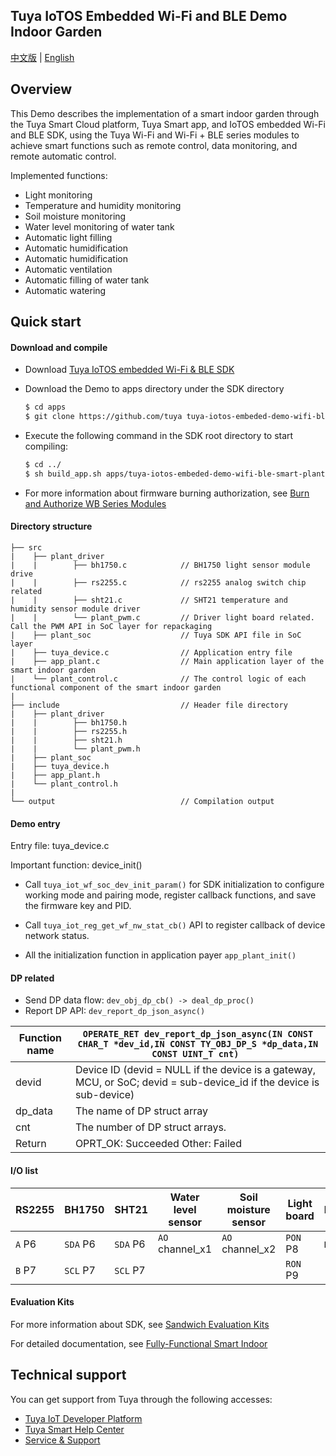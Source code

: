 ## Tuya IoTOS Embedded Wi-Fi and BLE Demo Indoor Garden

[中文版](README_zh.md) | [English](README.md)

## Overview

This Demo describes the implementation of a smart indoor garden through the Tuya Smart Cloud platform, Tuya Smart app, and IoTOS embedded Wi-Fi and BLE SDK, using the Tuya Wi-Fi and Wi-Fi + BLE series modules to achieve smart functions such as remote control, data monitoring, and remote automatic control.

Implemented functions:

* Light monitoring
* Temperature and humidity monitoring
* Soil moisture monitoring
* Water level monitoring of water tank
* Automatic light filling
* Automatic humidification
* Automatic humidification
* Automatic ventilation
* Automatic filling of water tank
* Automatic watering



## Quick start

#### Download and compile

- Download [Tuya IoTOS embedded Wi-Fi & BLE SDK](https://github.com/tuya/tuya-iotos-embeded-sdk-wifi-ble-bk7231t)

- Download the Demo to apps directory under the SDK directory

   ```bash
   $ cd apps
   $ git clone https://github.com/tuya tuya-iotos-embeded-demo-wifi-ble-smart-planter
   ```

- Execute the following command in the SDK root directory to start compiling:

   ```bash
   $ cd ../
   $ sh build_app.sh apps/tuya-iotos-embeded-demo-wifi-ble-smart-planter tuya-iotos-embeded-demo-wifi-ble-smart-planter 1.0.0
   ```

- For more information about firmware burning authorization, see [Burn and Authorize WB Series Modules](https://developer.tuya.com/en/docs/iot/device-development/burn-and-authorization/burn-and-authorize-wifi-ble-modules/burn-and-authorize-wb-series-modules?id=Ka78f4pttsytd)



#### Directory structure

```
├── src  
|    ├── plant_driver
|    |        ├── bh1750.c            // BH1750 light sensor module drive
|    |        ├── rs2255.c            // rs2255 analog switch chip related
|    |        ├── sht21.c             // SHT21 temperature and humidity sensor module driver
|    |        └── plant_pwm.c         // Driver light board related. Call the PWM API in SoC layer for repackaging 
|    ├── plant_soc                    // Tuya SDK API file in SoC layer
|    ├── tuya_device.c                // Application entry file
|    ├── app_plant.c                  // Main application layer of the smart indoor garden
|    └── plant_control.c              // The control logic of each functional component of the smart indoor garden
|
├── include                           // Header file directory
|    ├── plant_driver
|    |        ├── bh1750.h
|    |        ├── rs2255.h
|    |        ├── sht21.h
|    |        └── plant_pwm.h
|    ├── plant_soc
|    ├── tuya_device.h
|    ├── app_plant.h
|    └── plant_control.h
|
└── output                            // Compilation output
```

#### Demo entry 

Entry file: tuya_device.c

Important function: device_init()

+ Call `tuya_iot_wf_soc_dev_init_param()` for SDK initialization to configure working mode and pairing mode, register callback functions, and save the firmware key and PID.

+ Call `tuya_iot_reg_get_wf_nw_stat_cb()` API to register callback of device network status.

+ All the initialization function in application payer `app_plant_init()`



#### DP related

+ Send DP data flow: `dev_obj_dp_cb() -> deal_dp_proc()`
+ Report DP API: `dev_report_dp_json_async()`

| Function name | `OPERATE_RET dev_report_dp_json_async(IN CONST CHAR_T *dev_id,IN CONST TY_OBJ_DP_S *dp_data,IN CONST UINT_T cnt) ` |
| ------- | ------------------------------------------------------------ |
| devid | Device ID (devid = NULL if the device is a gateway, MCU, or SoC;  devid = sub-device_id if the device is sub-device) |
| dp_data | The name of DP struct array |
| cnt | The number of DP struct arrays. |
| Return | OPRT_OK: Succeeded  Other: Failed |



#### I/O list

| RS2255 | BH1750 | SHT21 | Water level sensor | Soil moisture sensor | Light board | Humidifier | Watering pump | Infrared bulb | Fan | Water tank pump |
| ------ | -------- | -------- | --------------- | --------------- | -------- | ----------- | ----------- | ----------- | ----------- | ----------- |
| `A` P6 | `SDA` P6 | `SDA` P6 | `AO` channel_x1 | `AO` channel_x2 | `PON` P8 | `Relay` P24 | `Relay` P14 | `Relay` P20 | `Relay` P21 | `Relay` P22 |
| `B` P7 | `SCL` P7 | `SCL` P7 |  |  | `RON` P9 |  |  |  |  |  |

#### Evaluation Kits

For more information about SDK, see [Sandwich Evaluation Kits](https://developer.tuya.com/en/docs/iot/device-development/tuya-development-board-kit/tuya-sandwich-evaluation-kits/-tuya-sandwich-evaluation-kits?id=K97o0ixytemvr)

For detailed documentation, see [Fully-Functional Smart Indoor ](https://developer.tuya.com/en/demo/smart-planter)

## Technical support

You can get support from Tuya through the following accesses: 

- [Tuya IoT Developer Platform](https://developer.tuya.com/en/)
- [Tuya Smart Help Center](https://support.tuya.com/en/help)
- [Service & Support](https://service.console.tuya.com/)
